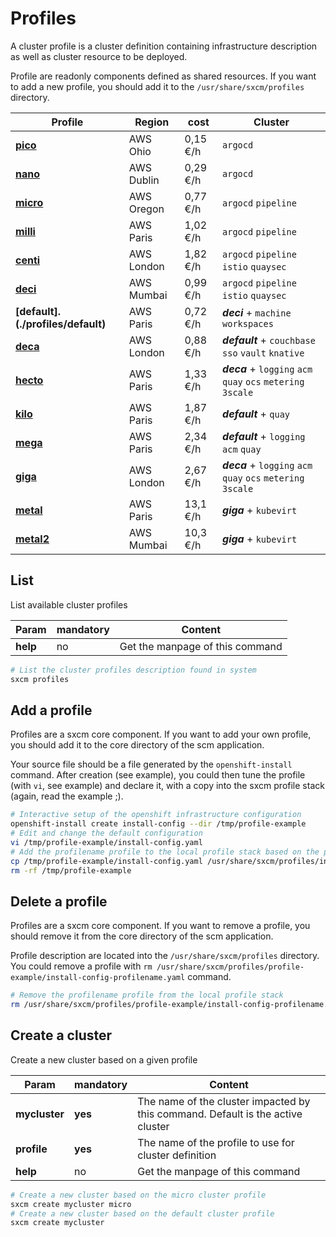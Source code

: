 # Profiles

A cluster profile is a cluster definition containing infrastructure description as well as cluster resource to be deployed.

Profile are readonly components defined as shared resources. If you want to add a new profile, you should add it
to the `/usr/share/sxcm/profiles` directory.

| Profile                            | Region     | cost     | Cluster                                                       |
| ---------------------------------- | ---------- | -------- | ------------------------------------------------------------- |
| **[pico](../profiles/pico)**       | AWS Ohio   | 0,15 €/h | `argocd`                                                      |
| **[nano](./profiles/nano)**        | AWS Dublin | 0,29 €/h | `argocd`                                                      |
| **[micro](../profiles/micro)**     | AWS Oregon | 0,77 €/h | `argocd` `pipeline`                                           |
| **[milli](../profiles/milli)**     | AWS Paris  | 1,02 €/h | `argocd` `pipeline`                                           |
| **[centi](../profiles/centi)**     | AWS London | 1,82 €/h | `argocd` `pipeline` `istio` `quaysec`                         |
| **[deci](../profiles/deci)**       | AWS Mumbai | 0,99 €/h | `argocd` `pipeline` `istio`  `quaysec`                        |
| **[default].(./profiles/default)** | AWS Paris  | 0,72 €/h | ***deci*** + `machine` `workspaces`                           |
| **[deca](../profiles/deca)**       | AWS London | 0,88 €/h | ***default*** + `couchbase` `sso` `vault` `knative`           |
| **[hecto](../profiles/hecto)**     | AWS Paris  | 1,33 €/h | ***deca*** + `logging` `acm` `quay` `ocs` `metering` `3scale` |
| **[kilo](../profiles/kilo)**       | AWS Paris  | 1,87 €/h | ***default*** + `quay`                                        |
| **[mega](../profiles/mega)**       | AWS Paris  | 2,34 €/h | ***default*** + `logging` `acm` `quay`                        |
| **[giga](../profiles/giga)**       | AWS London | 2,67 €/h | ***deca*** + `logging` `acm` `quay` `ocs` `metering` `3scale` |
| **[metal](../profiles/metal)**     | AWS Paris  | 13,1 €/h | ***giga*** +  `kubevirt`                                      |
| **[metal2](../profiles/metal2)**   | AWS Mumbai | 10,3 €/h | ***giga*** +  `kubevirt`                                      |

## List

List available cluster profiles

| Param    | mandatory | Content                         |
| -------- | --------- | ------------------------------- |
| **help** | no        | Get the manpage of this command |

```bash
# List the cluster profiles description found in system
sxcm profiles
```

## Add a profile

Profiles are a sxcm core component. If you want to add your own profile, you should add it to the core
directory of the scm application.

Your source file should be a file generated by the `openshift-install` command.
After creation (see example), you could then tune the profile (with `vi`, see example) and declare it,
with a copy into the sxcm profile stack (again, read the example ;).

```bash
# Interactive setup of the openshift infrastructure configuration
openshift-install create install-config --dir /tmp/profile-example
# Edit and change the default configuration
vi /tmp/profile-example/install-config.yaml
# Add the profilename profile to the local profile stack based on the previously created configuration
cp /tmp/profile-example/install-config.yaml /usr/share/sxcm/profiles/install-config-profilename.yaml
rm -rf /tmp/profile-example
```

## Delete a profile

Profiles are a sxcm core component. If you want to remove a profile, you should remove it from the core
directory of the scm application.

Profile description are located into the `/usr/share/sxcm/profiles` directory.
You could remove a profile with `rm /usr/share/sxcm/profiles/profile-example/install-config-profilename.yaml` command.

```bash
# Remove the profilename profile from the local profile stack
rm /usr/share/sxcm/profiles/profile-example/install-config-profilename.yaml
```

## Create a cluster

Create a new cluster based on a given profile

| Param         | mandatory | Content                                                                         |
| ------------- | --------- | ------------------------------------------------------------------------------- |
| **mycluster** | **yes**   | The name of the cluster impacted by this command. Default is the active cluster |
| **profile**   | **yes**   | The name of the profile to use for cluster definition                           |
| **help**      | no        | Get the manpage of this command                                                 |

```bash
# Create a new cluster based on the micro cluster profile
sxcm create mycluster micro
# Create a new cluster based on the default cluster profile
sxcm create mycluster
```
